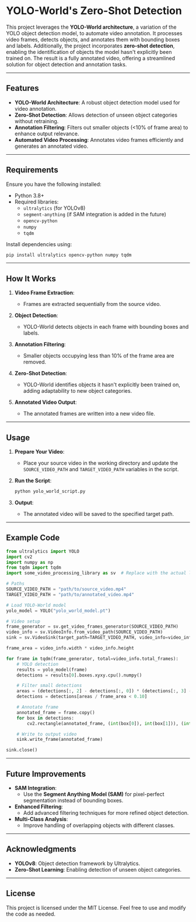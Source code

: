 
# YOLO-World's Zero-Shot Detection

This project leverages the **YOLO-World architecture**, a variation of the YOLO object detection model, to automate video annotation. It processes video frames, detects objects, and annotates them with bounding boxes and labels. Additionally, the project incorporates **zero-shot detection**, enabling the identification of objects the model hasn't explicitly been trained on. The result is a fully annotated video, offering a streamlined solution for object detection and annotation tasks.

---

## Features

- **YOLO-World Architecture**: A robust object detection model used for video annotation.
- **Zero-Shot Detection**: Allows detection of unseen object categories without retraining.
- **Annotation Filtering**: Filters out smaller objects (<10% of frame area) to enhance output relevance.
- **Automated Video Processing**: Annotates video frames efficiently and generates an annotated video.

---

## Requirements

Ensure you have the following installed:

- Python 3.8+
- Required libraries:
  - `ultralytics` (for YOLOv8)
  - `segment-anything` (if SAM integration is added in the future)
  - `opencv-python`
  - `numpy`
  - `tqdm`

Install dependencies using:
```bash
pip install ultralytics opencv-python numpy tqdm
```

---

## How It Works

1. **Video Frame Extraction**:
   - Frames are extracted sequentially from the source video.

2. **Object Detection**:
   - YOLO-World detects objects in each frame with bounding boxes and labels.

3. **Annotation Filtering**:
   - Smaller objects occupying less than 10% of the frame area are removed.

4. **Zero-Shot Detection**:
   - YOLO-World identifies objects it hasn't explicitly been trained on, adding adaptability to new object categories.

5. **Annotated Video Output**:
   - The annotated frames are written into a new video file.

---

## Usage

1. **Prepare Your Video**:
   - Place your source video in the working directory and update the `SOURCE_VIDEO_PATH` and `TARGET_VIDEO_PATH` variables in the script.

2. **Run the Script**:
   ```bash
   python yolo_world_script.py
   ```

3. **Output**:
   - The annotated video will be saved to the specified target path.

---

## Example Code

```python
from ultralytics import YOLO
import cv2
import numpy as np
from tqdm import tqdm
import some_video_processing_library as sv  # Replace with the actual library

# Paths
SOURCE_VIDEO_PATH = "path/to/source_video.mp4"
TARGET_VIDEO_PATH = "path/to/annotated_video.mp4"

# Load YOLO-World model
yolo_model = YOLO("yolo_world_model.pt")

# Video setup
frame_generator = sv.get_video_frames_generator(SOURCE_VIDEO_PATH)
video_info = sv.VideoInfo.from_video_path(SOURCE_VIDEO_PATH)
sink = sv.VideoSink(target_path=TARGET_VIDEO_PATH, video_info=video_info)

frame_area = video_info.width * video_info.height

for frame in tqdm(frame_generator, total=video_info.total_frames):
    # YOLO detection
    results = yolo_model(frame)
    detections = results[0].boxes.xyxy.cpu().numpy()

    # Filter small detections
    areas = (detections[:, 2] - detections[:, 0]) * (detections[:, 3] - detections[:, 1])
    detections = detections[areas / frame_area < 0.10]

    # Annotate frame
    annotated_frame = frame.copy()
    for box in detections:
        cv2.rectangle(annotated_frame, (int(box[0]), int(box[1])), (int(box[2]), int(box[3])), (0, 255, 0), 2)

    # Write to output video
    sink.write_frame(annotated_frame)

sink.close()
```

---

## Future Improvements

- **SAM Integration**:
  - Use the **Segment Anything Model (SAM)** for pixel-perfect segmentation instead of bounding boxes.
- **Enhanced Filtering**:
  - Add advanced filtering techniques for more refined object detection.
- **Multi-Class Analysis**:
  - Improve handling of overlapping objects with different classes.

---

## Acknowledgments

- **YOLOv8**: Object detection framework by Ultralytics.
- **Zero-Shot Learning**: Enabling detection of unseen object categories.

---

## License

This project is licensed under the MIT License. Feel free to use and modify the code as needed.
